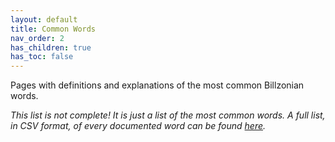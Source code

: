 ```yaml
---
layout: default
title: Common Words
nav_order: 2
has_children: true
has_toc: false
---
```


Pages with definitions and explanations of the most common Billzonian words.  

*This list is not complete! It is just a list of the most common words.*
*A full list, in CSV format, of every documented word can be found [here](../vocabulary.csv).*